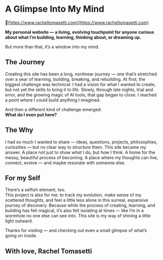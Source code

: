 # A Glimpse Into My Mind

🔗[https://www.racheltomasetti.com](https://www.racheltomasetti.com)

**My personal website — a living, evolving touchpoint for anyone curious about what I’m building, learning, thinking about, or dreaming up.**

But more than that, it’s a window into my mind.


## The Journey


Creating this site has been a long, nonlinear journey — one that’s stretched over a year of learning, building, breaking, and rebuilding. At first, the biggest challenge was technical: I had a vision for what I wanted to create, but not yet the skills to bring it to life. Slowly, through late nights, trial and error, and the growing magic of AI tools, that gap began to close. I reached a point where I could build anything I imagined.

And then a different kind of challenge emerged:  
**What do I even put here?**


## The Why

I had so much I wanted to share — ideas, questions, projects, philosophies, curiosities — but no clear way to structure them. This site became my answer. A place not just to show *what* I do, but *how* I think. A home for the messy, beautiful process of becoming. A place where my thoughts can live, connect, evolve — and maybe resonate with someone else.


## For my Self

There’s a selfish element, too.  
This project is also for me: to track my evolution, make sense of my scattered thoughts, and feel a little less alone in this surreal, expansive journey of discovery. Because while the process of creating, learning, and building has felt magical, it’s also felt isolating at times — like I’m in a wormhole no one else can see into. This site is my way of shining a little light outward.

Thanks for visiting — and checking out even a small glimpse of what’s going on inside.


With love, 
Rachel Tomasetti 
---

